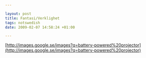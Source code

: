 ```yaml
--- 

layout: post
title: Fantasi/Verklighet 
tags: notswedish
date: 2009-02-07 14:58:24 +01:00 

---
```


[http://images.google.se/images?q=battery-powered%20projector](http://images.google.se/images?q=battery-powered%20projector) 